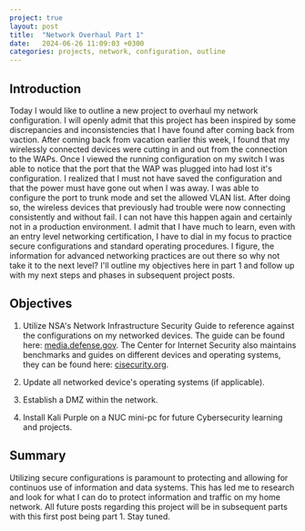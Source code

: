 ```yaml
---
project: true
layout: post
title:  "Network Overhaul Part 1"
date:   2024-06-26 11:09:03 +0300
categories: projects, network, configuration, outline
---
```

## Introduction

Today I would like to outline a new project to overhaul my network configuration. I will openly admit that this project has been inspired by some discrepancies and inconsistencies that I have found after coming back from vaction. After coming back from vacation earlier this week, I found that my wirelessly connected devices were cutting in and out from the connection to the WAPs. Once I viewed the running configuration on my switch I was able to notice that the port that the WAP was plugged into had lost it's configuration. I realized that I must not have saved the configuration and that the power must have gone out when I was away. I was able to configure the port to trunk mode and set the allowed VLAN list. After doing so, the wireless devices that previously had trouble were now connecting consistently and without fail. I can not have this happen again and certainly not in a production environment. I admit that I have much to learn, even with an entry level networking certification, I have to dial in my focus to practice secure configurations and standard operating procedures. I figure, the information for advanced networking practices are out there so why not take it to the next level? I'll outline my objectives here in part 1 and follow up with my next steps and phases in subsequent project posts. 

## Objectives

1) Utilize NSA's Network Infrastructure Security Guide to reference against the configurations on my networked devices. The guide can be found here: [media.defense.gov](https://media.defense.gov/2022/Jun/15/2003018261/-1/-1/0/CTR_NSA_NETWORK_INFRASTRUCTURE_SECURITY_GUIDE_20220615.PDF). The Center for Internet Security also maintains benchmarks and guides on different devices and operating systems, they can be found here: [cisecurity.org](https://www.cisecurity.org/cis-benchmarks). 

2) Update all networked device's operating systems (if applicable).

3) Establish a DMZ within the network. 

4) Install Kali Purple on a NUC mini-pc for future Cybersecurity learning and projects.

## Summary

Utilizing secure configurations is paramount to protecting and allowing for continuos use of information and data systems. This has led me to research and look for what I can do to protect information and traffic on my home network. All future posts regarding this project will be in subsequent parts with this first post being part 1. Stay tuned. 


